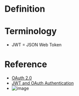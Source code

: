 # Definition

# Terminology
* JWT = JSON Web Token
# Reference
* [OAuth 2.0](https://oauth.net/2/)
* [JWT and OAuth Authentication](https://stackoverflow.com/questions/39909419/what-are-the-main-differences-between-jwt-and-oauth-authentication)
* ![image](https://github.com/sanjeevkomma/Spring-Boot/assets/7721150/df2f4eb3-4340-46aa-99e7-c6cdb5409360)

